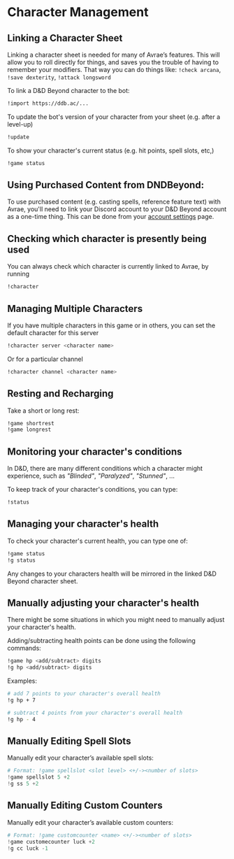 # Character Management

## Linking a Character Sheet
Linking a character sheet is needed for many of Avrae’s features. This will allow you to roll directly for things, and saves you the trouble of having to remember your modifiers. That way you can do things like: `!check arcana`, `!save dexterity`, `!attack longsword`

To link a D&D Beyond character to the bot:

```sh
!import https://ddb.ac/...
```

To update the bot's version of your character from your sheet (e.g. after a level-up)
```sh
!update
```

To show your character's current status (e.g. hit points, spell slots, etc,)
```sh
!game status
```

## Using Purchased Content from DNDBeyond:
To use purchased content (e.g. casting spells, reference feature text) with Avrae, you'll need to link your Discord account to your D&D Beyond account as a one-time thing. This can be done from your [account settings](https://www.dndbeyond.com/account) page.

## Checking which character is presently being used
You can always check which character is currently linked to Avrae, by running
```sh
!character
```

## Managing Multiple Characters
If you have multiple characters in this game or in others, you can set the default character for this server

```sh
!character server <character name>
```

Or for a particular channel

```sh
!character channel <character name>
```

## Resting and Recharging
Take a short or long rest:
```sh
!game shortrest
!game longrest
```

## Monitoring your character's conditions
In D&D, there are many different conditions which a character might experience, such as _"Blinded"_, _"Paralyzed"_, _"Stunned"_, ...

To keep track of your character's conditions, you can type:
```sh
!status
```

## Managing your character's health

To check your character's current health, you can type one of:
```sh
!game status
!g status
```

Any changes to your characters health will be mirrored in the linked D&D Beyond character sheet.


## Manually adjusting your character's health

There might be some situations in which you might need to manually adjust your character's health.

Adding/subtracting health points can be done using the following commands:

```sh
!game hp <add/subtract> digits
!g hp <add/subtract> digits
```

Examples:

```sh
# add 7 points to your character's overall health
!g hp + 7

# subtract 4 points from your character's overall health
!g hp - 4
```


## Manually Editing Spell Slots
Manually edit your character’s available spell slots:
```powershell
# Format: !game spellslot <slot level> <+/-><number of slots>
!game spellslot 5 +2
!g ss 5 +2
```

## Manually Editing Custom Counters
Manually edit your character’s available custom counters:
```powershell
# Format: !game customcounter <name> <+/-><number of slots>
!game customecounter luck +2
!g cc luck -1
```
